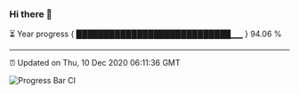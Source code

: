### Hi there 👋

⏳ Year progress { ████████████████████████████▁▁ } 94.06 %

---

⏰ Updated on Thu, 10 Dec 2020 06:11:36 GMT

![Progress Bar CI](https://github.com/liununu/liununu/workflows/Progress%20Bar%20CI/badge.svg)
